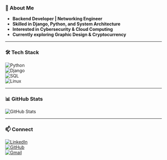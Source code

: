 ### 🚀 About Me  
- **Backend Developer | Networking Engineer**  
- **Skilled in Django, Python, and System Architecture**  
- **Interested in Cybersecurity & Cloud Computing**  
- **Currently exploring Graphic Design & Cryptocurrency**  

---

### 🛠️ Tech Stack  
![Python](https://img.shields.io/badge/Python-3776AB?style=for-the-badge&logo=python&logoColor=white)  
![Django](https://img.shields.io/badge/Django-092E20?style=for-the-badge&logo=django&logoColor=white)  
![SQL](https://img.shields.io/badge/SQL-4479A1?style=for-the-badge&logo=database&logoColor=white)  
![Linux](https://img.shields.io/badge/Linux-FCC624?style=for-the-badge&logo=linux&logoColor=black)  

---

### 📊 GitHub Stats  
![GitHub Stats](https://github-readme-stats.vercel.app/api?username=chrisisaboke01&show_icons=true&theme=dark)  

---

### 📫 Connect  
[![LinkedIn](https://img.shields.io/badge/LinkedIn-Connect-blue?style=for-the-badge&logo=linkedin)](https://www.linkedin.com/in/isaboke-chris-82322623b)  
[![GitHub](https://img.shields.io/badge/GitHub-Follow-black?style=for-the-badge&logo=github)](https://github.com/chrisisaboke01)  
[![Gmail](https://img.shields.io/badge/Email-isabokechris%40gmail.com-red?style=for-the-badge&logo=gmail&logoColor=white)](mailto:isabokechris@gmail.com)  
